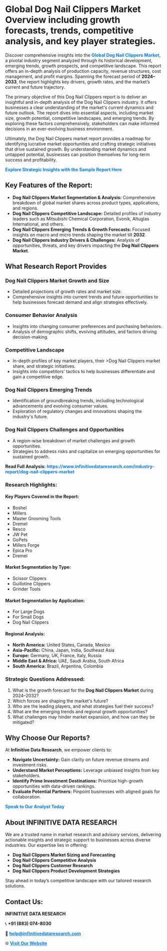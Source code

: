 <h1>Global Dog Nail Clippers Market Overview including growth forecasts, trends, competitive analysis, and key player strategies.</h1>
<p>
Discover comprehensive insights into the 
<a href="https://www.infinitivedataresearch.com/industry-report/dog-nail-clippers-market" rel="dofollow" style="color: #007BFF; text-decoration: none;"><strong>Global Dog Nail Clippers Market</strong></a>, a pivotal industry segment analyzed through its historical development, emerging trends, growth prospects, and competitive landscape. This report offers an in-depth analysis of production capacity, revenue structures, cost management, and profit margins. Spanning the forecast period of <strong>2024–2033</strong>, the report highlights key drivers, growth rates, and the market’s current and future trajectory.
</p>
<p>
The primary objective of this Dog Nail Clippers report is to deliver an insightful and in-depth analysis of the Dog Nail Clippers industry. It offers businesses a clear understanding of the market's current dynamics and future outlook. The report dives into essential aspects, including market size, growth potential, competitive landscapes, and emerging trends. By exploring these factors comprehensively, stakeholders can make informed decisions in an ever-evolving business environment.
</p>
<p>
Ultimately, the Dog Nail Clippers market report provides a roadmap for identifying lucrative market opportunities and crafting strategic initiatives that drive sustained growth. By understanding market dynamics and untapped potential, businesses can position themselves for long-term success and profitability.
</p>
<p>
<a href="https://www.infinitivedataresearch.com/request-sample/reportId=102652" style="color: #007BFF; text-decoration: none;"><strong>Explore Strategic Insights with the Sample Report Here</strong></a>
</p>

<h2>Key Features of the Report:</h2>
<ul>
<li><strong>Dog Nail Clippers Market Segmentation & Analysis:</strong> Comprehensive breakdown of global market shares across product types, applications, and regions.</li>
<li><strong>Dog Nail Clippers Competitive Landscape:</strong> Detailed profiles of industry leaders such as Mitsubishi Chemical Corporation, Evonik, Altuglas International, and others.</li>
<li><strong>Dog Nail Clippers Emerging Trends & Growth Forecasts:</strong> Focused insights on macro and micro trends shaping the market till <strong>2032</strong>.</li>
<li><strong>Dog Nail Clippers Industry Drivers & Challenges:</strong> Analysis of opportunities, threats, and key drivers impacting the <strong>Dog Nail Clippers Market</strong>.</li>
</ul>

<h2>What Research Report Provides</h2>
<h3>Dog Nail Clippers Market Growth and Size</h3>
<ul>
<li>Detailed projections of growth rates and market size.</li>
<li>Comprehensive insights into current trends and future opportunities to help businesses forecast demand and align strategies effectively.</li>
</ul>

<h3>Consumer Behavior Analysis</h3>
<ul>
<li>Insights into changing consumer preferences and purchasing behaviors.</li>
<li>Analysis of demographic shifts, evolving attitudes, and factors driving decision-making.</li>
</ul>

<h3>Competitive Landscape</h3>
<ul>
<li>In-depth profiles of key market players, their >Dog Nail Clippers market share, and strategic initiatives.</li>
<li>Insights into competitors' tactics to help businesses differentiate and gain a competitive edge.</li>
</ul>

<h3>Dog Nail Clippers Emerging Trends</h3>
<ul>
<li>Identification of groundbreaking trends, including technological advancements and evolving consumer values.</li>
<li>Exploration of regulatory changes and innovations shaping the industry's future.</li>
</ul>

<h3>Dog Nail Clippers Challenges and Opportunities</h3>
<ul>
<li>A region-wise breakdown of market challenges and growth opportunities.</li>
<li>Strategies to address risks and capitalize on emerging opportunities for sustained growth.</li>
</ul>
<p><strong>Read Full Analysis:</strong> <a href="https://www.infinitivedataresearch.com/industry-report/dog-nail-clippers-market" rel="dofollow" style="color: #007BFF; text-decoration: none;"><strong>https://www.infinitivedataresearch.com/industry-report/dog-nail-clippers-market</strong></a></p>
<h3>Research Highlights:</h3>
<h4>Key Players Covered in the Report:</h4>
<ul><li>Boshel</li><li>Millers</li><li>Master Grooming Tools</li><li>Dremel</li><li>Resco</li><li>JW Pet</li><li>GoPets</li><li>Millers Forge</li><li>Epica Pro</li><li>Dremel</li></ul>
<h4>Market Segmentation by Type:</h4>
<ul><li>Scissor Clippers</li><li>Guillotine Clippers</li><li>Grinder Tools</li></ul>
<h4>Market Segmentation by Application:</h4>
<ul><li>For Large Dogs</li><li>For Small Dogs</li><li>Dog Nail Clippers</li></ul>

<h4>Regional Analysis:</h4>
<ul>
<li><strong>North America:</strong> United States, Canada, Mexico</li>
<li><strong>Asia-Pacific:</strong> China, Japan, India, Southeast Asia</li>
<li><strong>Europe:</strong> Germany, UK, France, Italy, Russia</li>
<li><strong>Middle East & Africa:</strong> UAE, Saudi Arabia, South Africa</li>
<li><strong>South America:</strong> Brazil, Argentina, Colombia</li>
</ul>

<h3>Strategic Questions Addressed:</h3>
<ol>
<li>What is the growth forecast for the <strong>Dog Nail Clippers Market</strong> during 2024–2032?</li>
<li>Which forces are shaping the market's future?</li>
<li>Who are the leading players, and what strategies fuel their success?</li>
<li>What are the emerging trends and regional growth opportunities?</li>
<li>What challenges may hinder market expansion, and how can they be mitigated?</li>
</ol>

<h2>Why Choose Our Reports?</h2>
<p>At <strong>Infinitive Data Research</strong>, we empower clients to:</p>
<ul>
<li><strong>Navigate Uncertainty:</strong> Gain clarity on future revenue streams and investment risks.</li>
<li><strong>Understand Market Perceptions:</strong> Leverage unbiased insights from key stakeholders.</li>
<li><strong>Identify Prime Investment Destinations:</strong> Prioritize high-growth opportunities with data-driven rankings.</li>
<li><strong>Evaluate Potential Partners:</strong> Pinpoint businesses with aligned goals for collaboration.</li>
</ul>
<p><a href="https://www.infinitivedataresearch.com/industry-report/dog-nail-clippers-market" rel="dofollow" style="color: #007BFF; text-decoration: none;"><strong>Speak to Our Analyst Today</strong></a></p>

<h2>About INFINITIVE DATA RESEARCH</h2>
<p>We are a trusted name in market research and advisory services, delivering actionable insights and strategic support to businesses across diverse industries. Our expertise lies in offering:</p>
<ul>
<li><strong>Dog Nail Clippers Market Sizing and Forecasting</strong></li>
<li><strong>Dog Nail Clippers Competitive Analysis</strong></li>
<li><strong>Dog Nail Clippers Customer Research</strong></li>
<li><strong>Dog Nail Clippers Product Development Strategies</strong></li>
</ul>
<p>Stay ahead in today’s competitive landscape with our tailored research solutions.</p>

<h2>Contact Us:</h2>
<p><strong>INFINITIVE DATA RESEARCH</strong></p>
<p>📞 <strong>+91 (883) 074-8030</strong></p>
<p>📧 <strong><a href="mailto:help@infinitivedataresearch.com" style="color: #007BFF;">help@infinitivedataresearch.com</a></strong></p>
<p>🌐 <strong><a href="https://www.infinitivedataresearch.com" rel="dofollow" style="color: #007BFF;">Visit Our Website</a></strong></p>